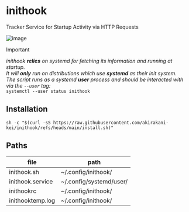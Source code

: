 # inithook
Tracker Service for Startup Activity via HTTP Requests

![image](https://github.com/user-attachments/assets/515e4821-57c9-42dd-bd55-d04ed77c5570)



> [!IMPORTANT]
> *inithook **relies** on systemd for fetching its information and running at startup.* <br>
> *It will **only** run on distributions which use **systemd** as their init system.* <br>
> *The script runs as a systemd **user** process and should be interacted with via the `--user` tag:* <br>
`systemctl --user status inithook`

## Installation

```shell
sh -c "$(curl -sS https://raw.githubusercontent.com/akirakani-kei/inithook/refs/heads/main/install.sh)"
```


## Paths

file                    |  path
------------------------|----------------------
inithook.sh             | ~/.config/inithook/
inithook.service        | ~/.config/systemd/user/
inithookrc              | ~/.config/inithook/
inithooktemp.log        | ~/.config/inithook/

